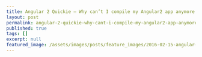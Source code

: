 ```yaml
---
title: Angular 2 Quickie — Why can’t I compile my Angular2 app anymore
layout: post
permalink: angular-2-quickie-why-cant-i-compile-my-angular2-app-anymore
published: true
tags: []
excerpt: null
featured_image: /assets/images/posts/feature_images/2016-02-15-angular-2-quickie-why-cant-i-compile-my-angular2-app-anymore.jpg
---
```

